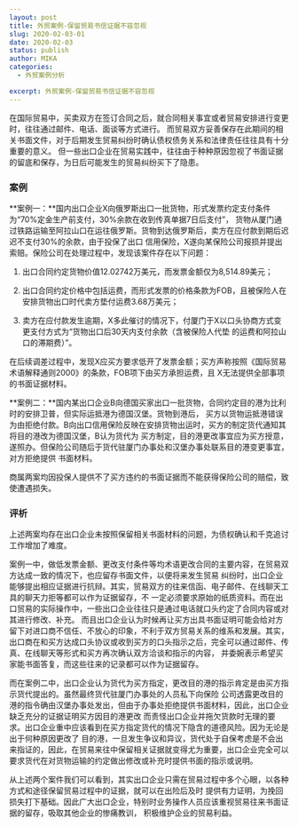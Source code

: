 ```yaml
---
layout: post
title: 外贸案例-保留贸易书信证据不容忽视
slug: 2020-02-03-01
date: 2020-02-03
status: publish
author: MIKA
categories: 
  - 外贸案例分析

excerpt: 外贸案例-保留贸易书信证据不容忽视
---
```


在国际贸易中，买卖双方在签订合同之后，就合同相关事宜或者贸易安排进行变更时，往往通过邮件、电话、面谈等方式进行。
而贸易双方妥善保存在此期间的相关书面文件，对于后期发生贸易纠纷时确认债权债务关系和法律责任往往具有十分重要的意义。
但一些出口企业在贸易实践中，往往由于种种原因忽视了书面证据的留底和保存，为日后可能发生的贸易纠纷买下了隐患。

### 案例
**案例一：**国内出口企业X向俄罗斯出口一批货物，形式发票约定支付条件为“70%定金生产前支付，30%余款在收到传真单据7日后支付”，
货物从厦门通过铁路运输至阿拉山口在运往俄罗斯。货物到达俄罗斯后，卖方在应付款到期后迟迟不支付30%的余款，由于投保了出口
信用保险，X遂向某保险公司报损并提出索赔。保险公司在处理过程中，发现该案件存在以下问题：

1. 出口合同约定货物价值12.02742万美元，而发票金额仅为8,514.89美元；

2. 出口合同约定价格中包括运费，而形式发票的价格条款为FOB，且被保险人在安排货物出口时代卖方垫付运费3.68万美元；

3. 卖方在应付款发生逾期，X多此催讨的情况下，付厦门于X以口头协商方式变更支付方式为“货物出口后30天内支付余款（含被保险人代垫
的运费和阿拉山口的滞期费）”。

在后续调差过程中，发现X应买方要求低开了发票金额；买方声称按照《国际贸易术语解释通则2000》的条款，FOB项下由买方承担运费，且
X无法提供全部事项的书面证据材料。

**案例二：**国内某出口企业B向德国买家出口一批货物，合同约定目的港为比利时的安排卫普，但实际运抵港为德国汉堡。货物到港后，
买方以货物运抵港错误为由拒绝付款。B向出口信用保险反映在安排货物出运时，买方的制定货代通知其将目的港改为德国汉堡，B认为货代为
买方制定，目的港更改事宜应为买方授意，遂照办。但保险公司随后于货代驻厦门办事处和汉堡办事处联系目的港变更事宜，对方拒绝提供
书面材料。

商属两案均因投保人提供不了买方违约的书面证据而不能获得保险公司的赔偿，致使遭遇损失。

### 评析

上述两案均存在出口企业未按照保留相关书面材料的问题，为债权确认和千克追讨工作增加了难度。

案例一中，做低发票金额、更改支付条件等均术语更改合同的主要内容，在贸易双方达成一致的情况下，也应留存书面文件，以便将来发生贸易
纠纷时，出口企业能够提出相应证据进行抗辩。其实，贸易双方的往来信函、电子邮件、在线聊天工具的聊天力拒等都可以作为证据留存，不
一定必须要求原始的纸质资料。而在出口贸易的实际操作中，一些出口企业往往只是通过电话就口头约定了合同内容或对其进行修改、补充。
而且出口企业认为时候再让买方出具书面证明可能会给对方留下对进口商不信任、不放心的印象，不利于双方贸易关系的维系和发展。其实，
出口商在和买方达成口头协议或收到买方的口头指示之后，完全可以通过邮件、传真、在线聊天等形式和买方再次确认双方洽谈和指示的内容，
并委婉表示希望买家能书面答复，而这些往来的记录都可以作为证据留存。

而在案例二中，出口企业认为货代为买方指定，更改目的港的指示肯定是由买方指示货代提出的。虽然最终货代驻厦门办事处的人员私下向保险
公司透露更改目的港的指令确由汉堡办事处发出，但由于办事处拒绝提供书面材料，因此，出口企业缺乏充分的证据证明买方因目的港更改
而责怪出口企业并拖欠货款时无理的要求。出口企业重中应该看到在买方指定货代的情况下隐含的道德风险。因为无论是出于何种原因更改了
目的港，一旦发生争议和异议，货代处于自保考虑是不会出来指证的，因此，在贸易来往中保留相关证据就变得尤为重要，出口企业完全可以
要求货代在对货物运输的约定做出修改或补充时提供书面的指示或说明。

从上述两个案件我们可以看到，其实出口企业只需在贸易过程中多个心眼，以各种方式和途径保留贸易过程中的证据，就可以在出险后及时
提供有力证明，为挽回损失打下基础。因此广大出口企业，特别时业务操作人员应该重视贸易往来书面证据的留存，吸取其他企业的惨痛教训，
积极维护企业的贸易利益。